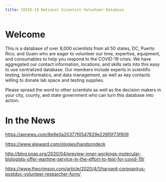 ```yaml
---
title: COVID-19 National Scientist Volunteer Database
---
```

# Welcome

This is a database of over 8,000 scientists from all 50 states, DC, Puerto Rico, and Guam who are eager to volunteer our time, expertise, equipment, and consumables to help you respond to the COVID-19 crisis. We have aggregated our contact information, locations, and skills sets into this easy to use centralized database. Our members include experts in scientific testing, bioinformatics, and data management, as well as key contacts willing to donate lab space and testing supplies.

Please spread the word to other scientists as well as the decision makers in your city, county, and state government who can turn this database into action.



# In the News

<https://apnews.com/8e9e0a20377f0547629e226f0f73f909>

<https://www.alieward.com/ologies/handsondeck>

<http://blog.pnas.org/2020/04/preview-inner-workings-molecular-biologists-offer-wartime-service-in-the-effort-to-test-for-covid-19/>

<https://www.thecrimson.com/article/2020/4/1/harvard-coronavirus-postdoc-volunteer-researcher-form/>
